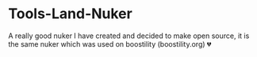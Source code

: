 # Tools-Land-Nuker
A really good nuker I have created and decided to make open source, it is the same nuker which was used on boostility (boostility.org) 💔

